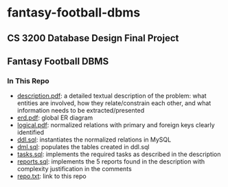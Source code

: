 # fantasy-football-dbms
## CS 3200 Database Design Final Project
## Fantasy Football DBMS
### In This Repo
- [description.pdf](https://github.com/srobin31/fantasy-football-dbms/blob/main/description.pdf): a detailed textual description of the problem: what entities are involved, how they relate/constrain each other, and what information needs to be extracted/presented
- [erd.pdf](https://github.com/srobin31/fantasy-football-dbms/blob/main/erd.pdf): global ER diagram
- [logical.pdf](https://github.com/srobin31/fantasy-football-dbms/blob/main/logical.pdf): normalized relations with primary and foreign keys clearly identified
- [ddl.sql](https://github.com/srobin31/fantasy-football-dbms/blob/main/ddl.sql): instantiates the normalized relations in MySQL
- [dml.sql](https://github.com/srobin31/fantasy-football-dbms/blob/main/dml.sql): populates the tables created in ddl.sql
- [tasks.sql](https://github.com/srobin31/fantasy-football-dbms/blob/main/tasks.sql): implements the required tasks as described in the description
- [reports.sql](https://github.com/srobin31/fantasy-football-dbms/blob/main/reports.sql): implements the 5 reports found in the description with complexity justification in the comments
- [repo.txt](https://github.com/srobin31/fantasy-football-dbms/blob/main/repo.txt): link to this repo
